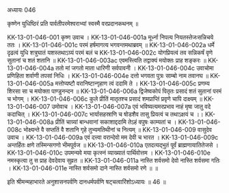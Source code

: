 अध्यायः 046

कृष्णेन युधिष्ठिरं प्रति पार्वतीपरमेश्वराभ्यां स्वस्मै वरप्रदानकथनम् ॥ 

KK-13-01-046-001	कृष्ण उवाच ।
KK-13-01-046-001a	मूर्ध्ना निपत्य नियतस्तेजःसन्निचये ततः ।
KK-13-01-046-001c	परमं हर्षमागत्य भगवन्तमथाब्रवम् ॥
KK-13-01-046-002a	धर्मे दृढत्वं युधि शत्रुघातं यशस्तथाऽग्र्यं परमं बलं च
KK-13-01-046-002c	योगप्रियत्वं तव सन्निकर्षं वृणे सुतानां च शतं शतानि ॥
KK-13-01-046-003ac	एवमस्त्विति तद्वाक्यं मयोक्तः प्राह शङ्करः ॥
KK-13-01-046-004a	ततो मां जगतो माता धारिणी सर्वपावनी ।
KK-13-01-046-004c	उवाचोमा प्रणिहिता शर्वाणी तपसां निधिः ।
KK-13-01-046-004e	दत्तो भगवता पुत्रः साम्बो नाम तवानघ ॥
KK-13-01-046-005a	मत्तोप्यष्टौ वरानिष्टान्गृहाण त्वं ददामि ते ।
KK-13-01-046-005c	प्रणम्य शिरसा सा च मयोक्ता पाण्डुनन्दन ॥
KK-13-01-046-006a	द्विजेष्वकोपं पितृतः प्रसादं शतं सुतानां परमं च भोगम् ।
KK-13-01-046-006c	कुले प्रीतिं मातृतश्च प्रसादं शमप्राप्तिं प्रवृणे चापि दाक्ष्यम् ॥
KK-13-01-046-007	उमोवाच ।
KK-13-01-046-007a	एवं भविष्यत्यमरप्रभाव नाहं मृषा जातु वदे कदाचित् ।
KK-13-01-046-007c	भार्यासहस्राणि च षोडशैव तासु प्रियत्वं च तथाऽक्षयं च ।।
KK-13-01-046-008a	प्रीतिं चाग्र्यां बान्धवानां सकाशाद्ददामि तेऽहं वपुषः काम्यतां च ।
KK-13-01-046-008c	भोक्ष्यन्ते वै सप्ततिं वै शतानि गृहे तुभ्यमतिथीनां च नित्यम् ॥
KK-13-01-046-009	वासुदेव उवाच ।
KK-13-01-046-009a	एवं दत्त्वा वरान्देवो मम देवी च भारत ।
KK-13-01-046-009c	अन्तर्हितः क्षणे तस्मिन्सगणो भीमपूर्वज ॥
KK-13-01-046-010a	एतदत्यद्भुतं पूर्वं ब्राह्मणायातितेजसे ।
KK-13-01-046-010c	उपमन्यवे मया कृत्स्नं व्याख्यातं पार्थिवोत्तम ।
KK-13-01-046-010e	नमस्कृत्वा तु स प्राह देवदेवाय सुव्रत ॥
KK-13-01-046-011a	नास्ति शर्वसमो देवो नास्ति शर्वसमा गतिः ।
KK-13-01-046-011e	नास्ति शर्वसमो दाने नास्ति शर्वसमो रणे ॥ ॥

इति श्रीमन्महाभारते अनुशासनपर्वणि दानधर्मपर्वणि षट्चत्वारिंशोऽध्यायः ॥ 46 ॥

